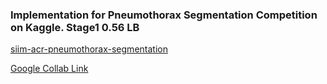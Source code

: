 ### Implementation for Pneumothorax Segmentation Competition on Kaggle. Stage1 0.56 LB
[siim-acr-pneumothorax-segmentation](https://www.kaggle.com/c/siim-acr-pneumothorax-segmentation/overview)


[Google Collab Link](https://colab.research.google.com/drive/1OsmpoPoIQCnINRgWJ8NeWs7VKAtAdsR2)
